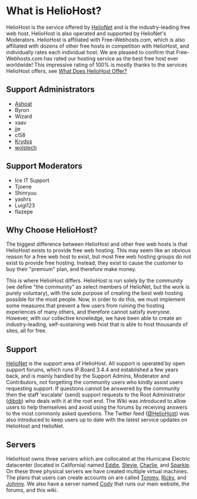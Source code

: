 # What is HelioHost?

HelioHost is the service offered by [HelioNet](helionet.md) and is the industry-leading free web host. HelioHost is also operated and supported by HelioNet's Moderators. HelioHost is affiliated with Free-Webhosts.com, which is also affiliated with dozens of other free hosts in competition with HelioHost, and individually rates each individual host. We are pleased to confirm that Free-Webhosts.com has rated our hosting service as the best free host ever worldwide! This impressive rating of 100% is mostly thanks to the services HelioHost offers, see [What Does HelioHost Offer?](what-heliohost-offers.md)

## Support Administrators

* [Ashoat](../misc/staff/ashoat.md)
* Byron
* Wizard
* xaav
* jje
* cl58
* [Krydos](../misc/staff/krydos.md)
* [wolstech](../misc/staff/wolstech.md)

## Support Moderators

* Ice IT Support
* Tjoene
* Shinryuu
* yashrs
* Luigi123
* flazepe

## Why Choose HelioHost?

The biggest difference between HelioHost and other free web hosts is that HelioHost exists to provide free web hosting. This may seem like an obvious reason for a free web host to exist, but most free web hosting groups do not exist to provide free hosting. Instead, they exist to cause the customer to buy their "premium" plan, and therefore make money.

This is where HelioHost differs. HelioHost is run solely by the community \(we define "the community" as select members of HelioNet, but the work is purely voluntary\), with the sole purpose of creating the best web hosting possible for the most people. Now, in order to do this, we must implement some measures that prevent a few users from ruining the hosting experiences of many others, and therefore cannot satisfy everyone. However, with our collective knowledge, we have been able to create an industry-leading, self-sustaining web host that is able to host thousands of sites, all for free.

## Support

[HelioNet](helionet.md) is the support area of HelioHost. All support is operated by open support forums, which runs IP.Board 3.4.4 and established a few years back, and is mainly handled by the Support Admins, Moderator and Contributors, not forgetting the community users who kindly assist users requesting support. If questions cannot be answered by the community then the staff 'escalate' \(send\) support requests to the Root Administrator \([djbob](../misc/staff/ashoat.md)\) who deals with it at the root end. The Wiki was introduced to allow users to help themselves and avoid using the forums by receiving answers to the most commonly asked questions. The Twitter feed \([@HelioHost](http://twitter.com/HelioHost)\) was also introduced to keep users up to date with the latest service updates on HelioHost and HelioNet.

## Servers

HelioHost owns three servers which are collocated at the Hurricane Electric datacenter \(located in California\) named [Eddie](../servers/physical/eddie.md), [Stevie](../servers/physical/stevie.md), [Charlie](../servers/physical/charlie.md), and [Sparkie](../servers/physical/sparkie.md). On these three physical servers we have created multiple virtual machines. The plans that users can create accounts on are called [Tommy](../servers/virtual/tommy.md), [Ricky](../servers/virtual/ricky.md), and [Johnny](../servers/virtual/johnny.md). We also have a server named [Cody](../servers/virtual/cody.md) that runs our main website, the forums, and this wiki.

